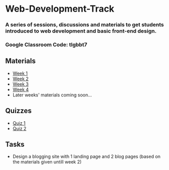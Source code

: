# Web-Development-Track
### A series of sessions, discussions and materials to get students introduced to web development and basic front-end design.
### Google Classroom Code: tlgbbt7

## Materials
- [Week 1](https://docs.google.com/document/d/1ZAU-YDyzBMPIgFFGDhMu9nMaRS23FRMT_uycTNTL09E/edit?usp=sharing)
- [Week 2](https://docs.google.com/document/d/1bzBV2V0ZbLpnAuTvFY9dsr9Jw4yGP6qDJq7Vozna7a4/edit?usp=sharing)
- [Week 3](https://docs.google.com/document/d/1efNJTgylWVffenuzLcEVW-A9QE4iPo7j5ApPn1_r1Hs/edit?usp=sharing)
- [Week 4](https://docs.google.com/document/d/1XeyJ7Bwbr41CC05I-KZU9BVk5nDN4ycwd5l-_dIJtCk/edit?usp=sharing)
- Later weeks' materials coming soon...

## Quizzes
- [Quiz 1](https://forms.gle/yu63hnKJ8rYR3HaKA)
- [Quiz 2](https://forms.gle/jjEjQ3fU6JdUJ8fz9)

## Tasks
- Design a blogging site with 1 landing page and 2 blog pages (based on the materials given untill week 2)
